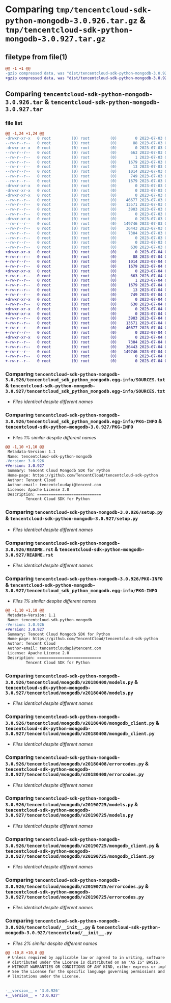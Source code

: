 # Comparing `tmp/tencentcloud-sdk-python-mongodb-3.0.926.tar.gz` & `tmp/tencentcloud-sdk-python-mongodb-3.0.927.tar.gz`

## filetype from file(1)

```diff
@@ -1 +1 @@
-gzip compressed data, was "dist/tencentcloud-sdk-python-mongodb-3.0.926.tar", last modified: Mon Jul  3 00:30:40 2023, max compression
+gzip compressed data, was "dist/tencentcloud-sdk-python-mongodb-3.0.927.tar", last modified: Tue Jul  4 00:25:55 2023, max compression
```

## Comparing `tencentcloud-sdk-python-mongodb-3.0.926.tar` & `tencentcloud-sdk-python-mongodb-3.0.927.tar`

### file list

```diff
@@ -1,24 +1,24 @@
-drwxr-xr-x   0 root         (0) root         (0)        0 2023-07-03 00:30:40.000000 tencentcloud-sdk-python-mongodb-3.0.926/
--rw-r--r--   0 root         (0) root         (0)       88 2023-07-03 00:30:40.000000 tencentcloud-sdk-python-mongodb-3.0.926/setup.cfg
-drwxr-xr-x   0 root         (0) root         (0)        0 2023-07-03 00:30:40.000000 tencentcloud-sdk-python-mongodb-3.0.926/tencentcloud_sdk_python_mongodb.egg-info/
--rw-r--r--   0 root         (0) root         (0)      663 2023-07-03 00:30:40.000000 tencentcloud-sdk-python-mongodb-3.0.926/tencentcloud_sdk_python_mongodb.egg-info/SOURCES.txt
--rw-r--r--   0 root         (0) root         (0)        1 2023-07-03 00:30:40.000000 tencentcloud-sdk-python-mongodb-3.0.926/tencentcloud_sdk_python_mongodb.egg-info/dependency_links.txt
--rw-r--r--   0 root         (0) root         (0)     1679 2023-07-03 00:30:40.000000 tencentcloud-sdk-python-mongodb-3.0.926/tencentcloud_sdk_python_mongodb.egg-info/PKG-INFO
--rw-r--r--   0 root         (0) root         (0)       13 2023-07-03 00:30:40.000000 tencentcloud-sdk-python-mongodb-3.0.926/tencentcloud_sdk_python_mongodb.egg-info/top_level.txt
--rw-r--r--   0 root         (0) root         (0)     1014 2023-07-03 00:30:40.000000 tencentcloud-sdk-python-mongodb-3.0.926/setup.py
--rw-r--r--   0 root         (0) root         (0)      749 2023-07-03 00:30:40.000000 tencentcloud-sdk-python-mongodb-3.0.926/README.rst
--rw-r--r--   0 root         (0) root         (0)     1679 2023-07-03 00:30:40.000000 tencentcloud-sdk-python-mongodb-3.0.926/PKG-INFO
-drwxr-xr-x   0 root         (0) root         (0)        0 2023-07-03 00:30:40.000000 tencentcloud-sdk-python-mongodb-3.0.926/tencentcloud/
-drwxr-xr-x   0 root         (0) root         (0)        0 2023-07-03 00:30:40.000000 tencentcloud-sdk-python-mongodb-3.0.926/tencentcloud/mongodb/
-drwxr-xr-x   0 root         (0) root         (0)        0 2023-07-03 00:30:40.000000 tencentcloud-sdk-python-mongodb-3.0.926/tencentcloud/mongodb/v20180408/
--rw-r--r--   0 root         (0) root         (0)    46677 2023-07-03 00:30:40.000000 tencentcloud-sdk-python-mongodb-3.0.926/tencentcloud/mongodb/v20180408/models.py
--rw-r--r--   0 root         (0) root         (0)    13571 2023-07-03 00:30:40.000000 tencentcloud-sdk-python-mongodb-3.0.926/tencentcloud/mongodb/v20180408/mongodb_client.py
--rw-r--r--   0 root         (0) root         (0)     3903 2023-07-03 00:30:40.000000 tencentcloud-sdk-python-mongodb-3.0.926/tencentcloud/mongodb/v20180408/errorcodes.py
--rw-r--r--   0 root         (0) root         (0)        0 2023-07-03 00:30:40.000000 tencentcloud-sdk-python-mongodb-3.0.926/tencentcloud/mongodb/v20180408/__init__.py
-drwxr-xr-x   0 root         (0) root         (0)        0 2023-07-03 00:30:40.000000 tencentcloud-sdk-python-mongodb-3.0.926/tencentcloud/mongodb/v20190725/
--rw-r--r--   0 root         (0) root         (0)   149746 2023-07-03 00:30:40.000000 tencentcloud-sdk-python-mongodb-3.0.926/tencentcloud/mongodb/v20190725/models.py
--rw-r--r--   0 root         (0) root         (0)    36443 2023-07-03 00:30:40.000000 tencentcloud-sdk-python-mongodb-3.0.926/tencentcloud/mongodb/v20190725/mongodb_client.py
--rw-r--r--   0 root         (0) root         (0)     7304 2023-07-03 00:30:40.000000 tencentcloud-sdk-python-mongodb-3.0.926/tencentcloud/mongodb/v20190725/errorcodes.py
--rw-r--r--   0 root         (0) root         (0)        0 2023-07-03 00:30:40.000000 tencentcloud-sdk-python-mongodb-3.0.926/tencentcloud/mongodb/v20190725/__init__.py
--rw-r--r--   0 root         (0) root         (0)        0 2023-07-03 00:30:40.000000 tencentcloud-sdk-python-mongodb-3.0.926/tencentcloud/mongodb/__init__.py
--rw-r--r--   0 root         (0) root         (0)      630 2023-07-03 00:30:40.000000 tencentcloud-sdk-python-mongodb-3.0.926/tencentcloud/__init__.py
+drwxr-xr-x   0 root         (0) root         (0)        0 2023-07-04 00:25:55.000000 tencentcloud-sdk-python-mongodb-3.0.927/
+-rw-r--r--   0 root         (0) root         (0)       88 2023-07-04 00:25:55.000000 tencentcloud-sdk-python-mongodb-3.0.927/setup.cfg
+-rw-r--r--   0 root         (0) root         (0)     1014 2023-07-04 00:25:55.000000 tencentcloud-sdk-python-mongodb-3.0.927/setup.py
+-rw-r--r--   0 root         (0) root         (0)     1679 2023-07-04 00:25:55.000000 tencentcloud-sdk-python-mongodb-3.0.927/PKG-INFO
+drwxr-xr-x   0 root         (0) root         (0)        0 2023-07-04 00:25:55.000000 tencentcloud-sdk-python-mongodb-3.0.927/tencentcloud_sdk_python_mongodb.egg-info/
+-rw-r--r--   0 root         (0) root         (0)      663 2023-07-04 00:25:55.000000 tencentcloud-sdk-python-mongodb-3.0.927/tencentcloud_sdk_python_mongodb.egg-info/SOURCES.txt
+-rw-r--r--   0 root         (0) root         (0)        1 2023-07-04 00:25:55.000000 tencentcloud-sdk-python-mongodb-3.0.927/tencentcloud_sdk_python_mongodb.egg-info/dependency_links.txt
+-rw-r--r--   0 root         (0) root         (0)     1679 2023-07-04 00:25:55.000000 tencentcloud-sdk-python-mongodb-3.0.927/tencentcloud_sdk_python_mongodb.egg-info/PKG-INFO
+-rw-r--r--   0 root         (0) root         (0)       13 2023-07-04 00:25:55.000000 tencentcloud-sdk-python-mongodb-3.0.927/tencentcloud_sdk_python_mongodb.egg-info/top_level.txt
+-rw-r--r--   0 root         (0) root         (0)      749 2023-07-04 00:25:55.000000 tencentcloud-sdk-python-mongodb-3.0.927/README.rst
+drwxr-xr-x   0 root         (0) root         (0)        0 2023-07-04 00:25:55.000000 tencentcloud-sdk-python-mongodb-3.0.927/tencentcloud/
+-rw-r--r--   0 root         (0) root         (0)      630 2023-07-04 00:25:55.000000 tencentcloud-sdk-python-mongodb-3.0.927/tencentcloud/__init__.py
+drwxr-xr-x   0 root         (0) root         (0)        0 2023-07-04 00:25:55.000000 tencentcloud-sdk-python-mongodb-3.0.927/tencentcloud/mongodb/
+drwxr-xr-x   0 root         (0) root         (0)        0 2023-07-04 00:25:55.000000 tencentcloud-sdk-python-mongodb-3.0.927/tencentcloud/mongodb/v20180408/
+-rw-r--r--   0 root         (0) root         (0)     3903 2023-07-04 00:25:55.000000 tencentcloud-sdk-python-mongodb-3.0.927/tencentcloud/mongodb/v20180408/errorcodes.py
+-rw-r--r--   0 root         (0) root         (0)    13571 2023-07-04 00:25:55.000000 tencentcloud-sdk-python-mongodb-3.0.927/tencentcloud/mongodb/v20180408/mongodb_client.py
+-rw-r--r--   0 root         (0) root         (0)    46677 2023-07-04 00:25:55.000000 tencentcloud-sdk-python-mongodb-3.0.927/tencentcloud/mongodb/v20180408/models.py
+-rw-r--r--   0 root         (0) root         (0)        0 2023-07-04 00:25:55.000000 tencentcloud-sdk-python-mongodb-3.0.927/tencentcloud/mongodb/v20180408/__init__.py
+drwxr-xr-x   0 root         (0) root         (0)        0 2023-07-04 00:25:55.000000 tencentcloud-sdk-python-mongodb-3.0.927/tencentcloud/mongodb/v20190725/
+-rw-r--r--   0 root         (0) root         (0)     7304 2023-07-04 00:25:55.000000 tencentcloud-sdk-python-mongodb-3.0.927/tencentcloud/mongodb/v20190725/errorcodes.py
+-rw-r--r--   0 root         (0) root         (0)    36443 2023-07-04 00:25:55.000000 tencentcloud-sdk-python-mongodb-3.0.927/tencentcloud/mongodb/v20190725/mongodb_client.py
+-rw-r--r--   0 root         (0) root         (0)   149746 2023-07-04 00:25:55.000000 tencentcloud-sdk-python-mongodb-3.0.927/tencentcloud/mongodb/v20190725/models.py
+-rw-r--r--   0 root         (0) root         (0)        0 2023-07-04 00:25:55.000000 tencentcloud-sdk-python-mongodb-3.0.927/tencentcloud/mongodb/v20190725/__init__.py
+-rw-r--r--   0 root         (0) root         (0)        0 2023-07-04 00:25:55.000000 tencentcloud-sdk-python-mongodb-3.0.927/tencentcloud/mongodb/__init__.py
```

### Comparing `tencentcloud-sdk-python-mongodb-3.0.926/tencentcloud_sdk_python_mongodb.egg-info/SOURCES.txt` & `tencentcloud-sdk-python-mongodb-3.0.927/tencentcloud_sdk_python_mongodb.egg-info/SOURCES.txt`

 * *Files identical despite different names*

### Comparing `tencentcloud-sdk-python-mongodb-3.0.926/tencentcloud_sdk_python_mongodb.egg-info/PKG-INFO` & `tencentcloud-sdk-python-mongodb-3.0.927/PKG-INFO`

 * *Files 1% similar despite different names*

```diff
@@ -1,10 +1,10 @@
 Metadata-Version: 1.1
 Name: tencentcloud-sdk-python-mongodb
-Version: 3.0.926
+Version: 3.0.927
 Summary: Tencent Cloud Mongodb SDK for Python
 Home-page: https://github.com/TencentCloud/tencentcloud-sdk-python
 Author: Tencent Cloud
 Author-email: tencentcloudapi@tencent.com
 License: Apache License 2.0
 Description: ============================
         Tencent Cloud SDK for Python
```

### Comparing `tencentcloud-sdk-python-mongodb-3.0.926/setup.py` & `tencentcloud-sdk-python-mongodb-3.0.927/setup.py`

 * *Files identical despite different names*

### Comparing `tencentcloud-sdk-python-mongodb-3.0.926/README.rst` & `tencentcloud-sdk-python-mongodb-3.0.927/README.rst`

 * *Files identical despite different names*

### Comparing `tencentcloud-sdk-python-mongodb-3.0.926/PKG-INFO` & `tencentcloud-sdk-python-mongodb-3.0.927/tencentcloud_sdk_python_mongodb.egg-info/PKG-INFO`

 * *Files 1% similar despite different names*

```diff
@@ -1,10 +1,10 @@
 Metadata-Version: 1.1
 Name: tencentcloud-sdk-python-mongodb
-Version: 3.0.926
+Version: 3.0.927
 Summary: Tencent Cloud Mongodb SDK for Python
 Home-page: https://github.com/TencentCloud/tencentcloud-sdk-python
 Author: Tencent Cloud
 Author-email: tencentcloudapi@tencent.com
 License: Apache License 2.0
 Description: ============================
         Tencent Cloud SDK for Python
```

### Comparing `tencentcloud-sdk-python-mongodb-3.0.926/tencentcloud/mongodb/v20180408/models.py` & `tencentcloud-sdk-python-mongodb-3.0.927/tencentcloud/mongodb/v20180408/models.py`

 * *Files identical despite different names*

### Comparing `tencentcloud-sdk-python-mongodb-3.0.926/tencentcloud/mongodb/v20180408/mongodb_client.py` & `tencentcloud-sdk-python-mongodb-3.0.927/tencentcloud/mongodb/v20180408/mongodb_client.py`

 * *Files identical despite different names*

### Comparing `tencentcloud-sdk-python-mongodb-3.0.926/tencentcloud/mongodb/v20180408/errorcodes.py` & `tencentcloud-sdk-python-mongodb-3.0.927/tencentcloud/mongodb/v20180408/errorcodes.py`

 * *Files identical despite different names*

### Comparing `tencentcloud-sdk-python-mongodb-3.0.926/tencentcloud/mongodb/v20190725/models.py` & `tencentcloud-sdk-python-mongodb-3.0.927/tencentcloud/mongodb/v20190725/models.py`

 * *Files identical despite different names*

### Comparing `tencentcloud-sdk-python-mongodb-3.0.926/tencentcloud/mongodb/v20190725/mongodb_client.py` & `tencentcloud-sdk-python-mongodb-3.0.927/tencentcloud/mongodb/v20190725/mongodb_client.py`

 * *Files identical despite different names*

### Comparing `tencentcloud-sdk-python-mongodb-3.0.926/tencentcloud/mongodb/v20190725/errorcodes.py` & `tencentcloud-sdk-python-mongodb-3.0.927/tencentcloud/mongodb/v20190725/errorcodes.py`

 * *Files identical despite different names*

### Comparing `tencentcloud-sdk-python-mongodb-3.0.926/tencentcloud/__init__.py` & `tencentcloud-sdk-python-mongodb-3.0.927/tencentcloud/__init__.py`

 * *Files 2% similar despite different names*

```diff
@@ -10,8 +10,8 @@
 # Unless required by applicable law or agreed to in writing, software
 # distributed under the License is distributed on an "AS IS" BASIS,
 # WITHOUT WARRANTIES OR CONDITIONS OF ANY KIND, either express or implied.
 # See the License for the specific language governing permissions and
 # limitations under the License.
 
 
-__version__ = '3.0.926'
+__version__ = '3.0.927'
```

